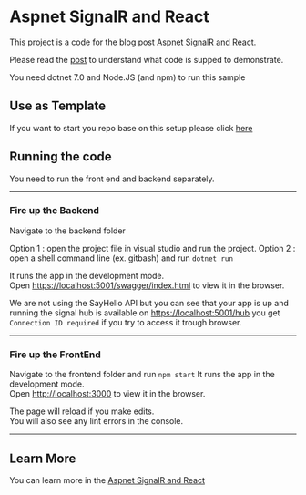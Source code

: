 # Aspnet SignalR and React

This project is a code for the blog post [Aspnet SignalR and React](https://www.abrahamberg.com/blog/aspnet-signalr-and-react/).

Please read the [post](https://www.abrahamberg.com/blog/aspnet-signalr-and-react/) to understand what code is supped to demonstrate.

You need dotnet 7.0 and Node.JS (and npm) to run this sample

## Use as Template

If you want to start you repo base on this setup please click [here](https://github.com/Abrahamberg/react-signalr-sample/generate)

## Running the code

You need to run the front end and backend separately.  

---

### Fire up the Backend

Navigate to the backend folder

Option 1 : open the project file in visual studio and run the project.
Option 2 : open a shell command line (ex. gitbash) and run `dotnet run`

It runs the app in the development mode.\
Open [https://localhost:5001/swagger/index.html](https://localhost:5001/swagger/index.html) to view it in the browser.

We are not using the SayHello API but you can see that your app is up and running the signal hub is available on [https://localhost:5001/hub](https://localhost:5001/hub)
you get `Connection ID required` if you try to access it trough browser.

---

### Fire up the FrontEnd

Navigate to the frontend folder and run `npm start`
It runs the app in the development mode.\
Open [http://localhost:3000](http://localhost:3000) to view it in the browser.

The page will reload if you make edits.\
You will also see any lint errors in the console.

---

## Learn More

You can learn more in the  [Aspnet SignalR and React](https://www.abrahamberg.com/blog/aspnet-signalr-and-react/)
